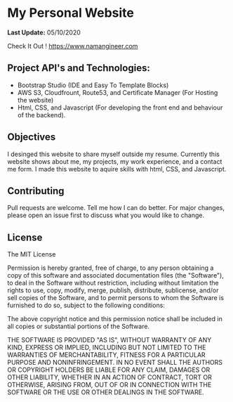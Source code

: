 # My Personal Website
**Last Update:** 05/10/2020


Check It Out !
https://www.namangineer.com

## Project API's and Technologies:
  - Bootstrap Studio (IDE and Easy To Template Blocks)
  - AWS S3, Cloudfrount, Route53, and Certificate Manager (For Hosting the website)
  - Html, CSS, and Javascript (For developing the front end and behaviour of the backend).
  

## Objectives
I desinged this website to share myself outside my resume. Currently this website shows about me, my projects, my work experience, and a contact me form. I made this website to aquire skills with html, CSS, and Javascript.

## Contributing
Pull requests are welcome. Tell me how I can do better. For major changes, please open an issue first to discuss what you would like to change.

## License

The MIT License

Permission is hereby granted, free of charge, to any person obtaining a copy of this software and associated documentation files (the "Software"), to deal in the Software without restriction, including without limitation the rights to use, copy, modify, merge, publish, distribute, sublicense, and/or sell copies of the Software, and to permit persons to whom the Software is furnished to do so, subject to the following conditions:

The above copyright notice and this permission notice shall be included in all copies or substantial portions of the Software.

THE SOFTWARE IS PROVIDED "AS IS", WITHOUT WARRANTY OF ANY KIND, EXPRESS OR IMPLIED, INCLUDING BUT NOT LIMITED TO THE WARRANTIES OF MERCHANTABILITY, FITNESS FOR A PARTICULAR PURPOSE AND NONINFRINGEMENT. IN NO EVENT SHALL THE AUTHORS OR COPYRIGHT HOLDERS BE LIABLE FOR ANY CLAIM, DAMAGES OR OTHER LIABILITY, WHETHER IN AN ACTION OF CONTRACT, TORT OR OTHERWISE, ARISING FROM, OUT OF OR IN CONNECTION WITH THE SOFTWARE OR THE USE OR OTHER DEALINGS IN THE SOFTWARE.
